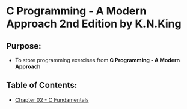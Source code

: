 # C Programming - A Modern Approach 2nd Edition by K.N.King
## Purpose:
- To store programming exercises from **C Programming - A Modern Approach**
## Table of Contents:
* [Chapter 02 - C Fundamentals](./chapter02)